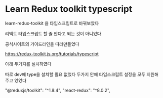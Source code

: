 # Learn Redux toolkit typescript

learn-redux-toolkit 을 타입스크립트로 바꿔보았다

리엑트 타입스크립트 할 줄 안다고 되는 것이 아니었다

공식사이트의 가이드라인을 따라만들었다

https://redux-toolkit.js.org/tutorials/typescript

아래 두가지를 설치하였다

따로 dev에 type을 설치할 필요 없었다 두가지 안에 타입스크립트 설정을 모두 지원해 주고 있었다

"@reduxjs/toolkit": "^1.8.4",
"react-redux": "^8.0.2",

